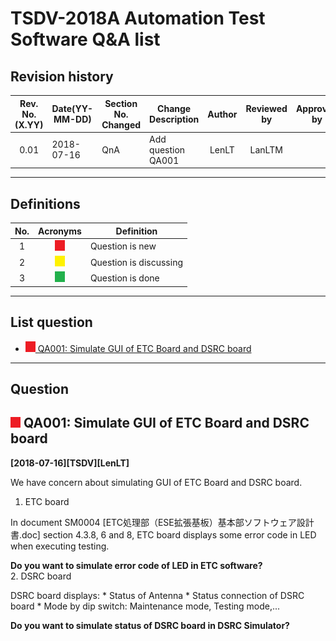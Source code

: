 TSDV-2018A Automation Test Software Q&A list 
===
Revision history
---

|Rev. No.(X.YY)|Date(YY-MM-DD)|Section No. Changed|Change Description|Author|Reviewed by|Approved by|
|:---:|---|---|---|:---:|:---:|:---:|
0.01|	2018-07-16|	QnA              |	Add question QA001              |	LenLT       |	LanLTM|


---
Definitions
---

|No.|Acronyms|Definition|
|:---:|:---:|---|
|1|![afjahsdkfj](./image/New.png)       |Question is new        |
|2|![afjahsdkfj](./image/Discuss.png)   |Question is discussing |
|3|![afjahsdkfj](./image/Done.png)      |Question is done       |

---
<h2>List question</h2>

- [![](./image/New.png) QA001: Simulate GUI of ETC Board and DSRC board](#-qa001-simulate-gui-of-etc-board-and-drsc-board)

---
Question
---

## ![](./image/New.png) QA001: Simulate GUI of ETC Board and DSRC board

**[2018-07-16][TSDV][LenLT]**

We have concern about simulating GUI of ETC Board and DSRC board.

1. ETC board

In document SM0004 [ETC処理部（ESE拡張基板）基本部ソフトウェア設計書.doc] section 4.3.8, 6 and 8, ETC board displays some error code in LED when executing testing.

**Do you want to simulate error code of LED in ETC software?**
<br>
2. DSRC board

DSRC board displays:
    * Status of Antenna
    * Status connection of DSRC board
    * Mode by dip switch: Maintenance mode, Testing mode,...
    
**Do you want to simulate status of DSRC board in DSRC Simulator?**
